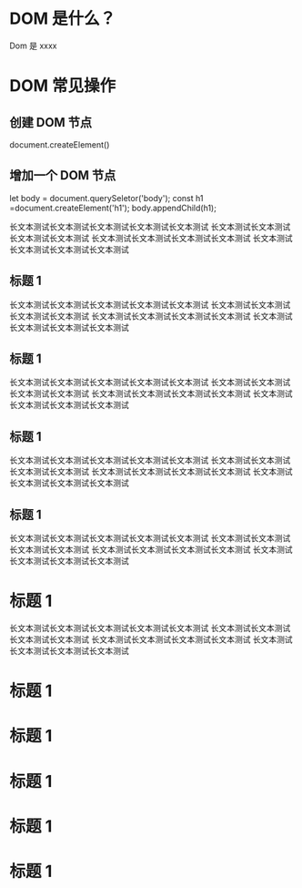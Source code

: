 # DOM 是什么？

Dom 是 xxxx

# DOM 常见操作

## 创建 DOM 节点

document.createElement()

## 增加一个 DOM 节点

let body = document.querySeletor('body');
const h1 =document.createElement('h1');
body.appendChild(h1);

长文本测试长文本测试长文本测试长文本测试长文本测试
长文本测试长文本测试长文本测试长文本测试
长文本测试长文本测试长文本测试长文本测试
长文本测试长文本测试长文本测试长文本测试

## 标题 1
长文本测试长文本测试长文本测试长文本测试长文本测试
长文本测试长文本测试长文本测试长文本测试
长文本测试长文本测试长文本测试长文本测试
长文本测试长文本测试长文本测试长文本测试
## 标题 1
长文本测试长文本测试长文本测试长文本测试长文本测试
长文本测试长文本测试长文本测试长文本测试
长文本测试长文本测试长文本测试长文本测试
长文本测试长文本测试长文本测试长文本测试
## 标题 1
长文本测试长文本测试长文本测试长文本测试长文本测试
长文本测试长文本测试长文本测试长文本测试
长文本测试长文本测试长文本测试长文本测试
长文本测试长文本测试长文本测试长文本测试
## 标题 1
长文本测试长文本测试长文本测试长文本测试长文本测试
长文本测试长文本测试长文本测试长文本测试
长文本测试长文本测试长文本测试长文本测试
长文本测试长文本测试长文本测试长文本测试
# 标题 1
长文本测试长文本测试长文本测试长文本测试长文本测试
长文本测试长文本测试长文本测试长文本测试
长文本测试长文本测试长文本测试长文本测试
长文本测试长文本测试长文本测试长文本测试
# 标题 1

# 标题 1

# 标题 1

# 标题 1

# 标题 1
